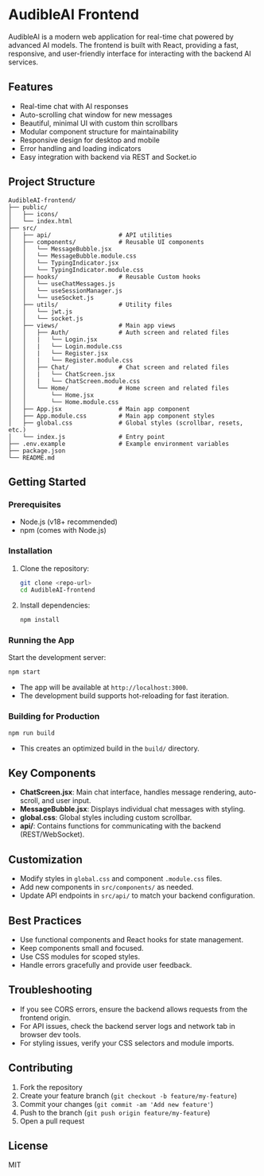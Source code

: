 # AudibleAI Frontend

AudibleAI is a modern web application for real-time chat powered by advanced AI models. The frontend is built with React, providing a fast, responsive, and user-friendly interface for interacting with the backend AI services.

## Features

-   Real-time chat with AI responses
-   Auto-scrolling chat window for new messages
-   Beautiful, minimal UI with custom thin scrollbars
-   Modular component structure for maintainability
-   Responsive design for desktop and mobile
-   Error handling and loading indicators
-   Easy integration with backend via REST and Socket.io

## Project Structure

```
AudibleAI-frontend/
├── public/
│   ├── icons/
│   └── index.html
├── src/
│   ├── api/                   # API utilities
│   ├── components/            # Reusable UI components
│   │   └── MessageBubble.jsx
│   │   └── MessageBubble.module.css
│   │   └── TypingIndicator.jsx
│   │   └── TypingIndicator.module.css
│   ├── hooks/                 # Reusable Custom hooks
│   │   └── useChatMessages.js
│   │   └── useSessionManager.js
│   │   └── useSocket.js
│   ├── utils/                 # Utility files
│   │   └── jwt.js
│   │   └── socket.js
│   ├── views/                 # Main app views
│   │   ├── Auth/              # Auth screen and related files
│   │   |   └── Login.jsx
│   │   |   └── Login.module.css
│   │   |   └── Register.jsx
│   │   |   └── Register.module.css
│   │   ├── Chat/              # Chat screen and related files
│   │   |   └── ChatScreen.jsx
│   │   |   └── ChatScreen.module.css
│   │   └── Home/              # Home screen and related files
│   │       └── Home.jsx
│   │       └── Home.module.css
│   ├── App.jsx                # Main app component
│   ├── App.module.css         # Main app component styles
│   ├── global.css             # Global styles (scrollbar, resets, etc.)
│   └── index.js               # Entry point
├── .env.example               # Example environment variables
├── package.json
└── README.md
```

## Getting Started

### Prerequisites

-   Node.js (v18+ recommended)
-   npm (comes with Node.js)

### Installation

1. Clone the repository:
    ```sh
    git clone <repo-url>
    cd AudibleAI-frontend
    ```
2. Install dependencies:
    ```sh
    npm install
    ```

### Running the App

Start the development server:

```sh
npm start
```

-   The app will be available at `http://localhost:3000`.
-   The development build supports hot-reloading for fast iteration.

### Building for Production

```sh
npm run build
```

-   This creates an optimized build in the `build/` directory.

## Key Components

-   **ChatScreen.jsx**: Main chat interface, handles message rendering, auto-scroll, and user input.
-   **MessageBubble.jsx**: Displays individual chat messages with styling.
-   **global.css**: Global styles including custom scrollbar.
-   **api/**: Contains functions for communicating with the backend (REST/WebSocket).

## Customization

-   Modify styles in `global.css` and component `.module.css` files.
-   Add new components in `src/components/` as needed.
-   Update API endpoints in `src/api/` to match your backend configuration.

## Best Practices

-   Use functional components and React hooks for state management.
-   Keep components small and focused.
-   Use CSS modules for scoped styles.
-   Handle errors gracefully and provide user feedback.

## Troubleshooting

-   If you see CORS errors, ensure the backend allows requests from the frontend origin.
-   For API issues, check the backend server logs and network tab in browser dev tools.
-   For styling issues, verify your CSS selectors and module imports.

## Contributing

1. Fork the repository
2. Create your feature branch (`git checkout -b feature/my-feature`)
3. Commit your changes (`git commit -am 'Add new feature'`)
4. Push to the branch (`git push origin feature/my-feature`)
5. Open a pull request

## License

MIT
